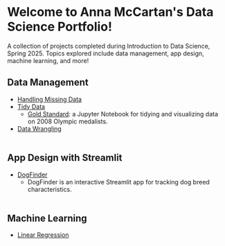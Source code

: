 # Welcome to Anna McCartan's Data Science Portfolio!

A collection of projects completed during Introduction to Data Science, Spring 2025. Topics explored include data management, app design, machine learning, and more!

## Data Management
- [Handling Missing Data](https://github.com/annamccartan3/MCCARTAN-Data-Science-Portfolio/tree/main/handling_missing_data)
- [Tidy Data](https://github.com/annamccartan3/MCCARTAN-Data-Science-Portfolio/tree/main/tidy_data)
  - [Gold Standard](https://github.com/annamccartan3/MCCARTAN-Data-Science-Portfolio/tree/main/TidyData-Project): a Jupyter Notebook for tidying and visualizing data on 2008 Olympic medalists. 
- [Data Wrangling](https://github.com/annamccartan3/MCCARTAN-Data-Science-Portfolio/tree/main/data_wrangling)
<br><br>
## App Design with Streamlit
- [DogFinder](https://github.com/annamccartan3/MCCARTAN-Data-Science-Portfolio/tree/main/basic_streamlit_app)
  - DogFinder is an interactive Streamlit app for tracking dog breed characteristics.
<br><br>
## Machine Learning
- [Linear Regression](https://github.com/annamccartan3/MCCARTAN-Data-Science-Portfolio/tree/main/linear_regression)
<br><br>
